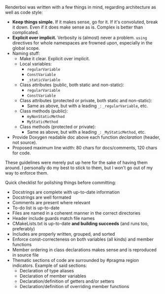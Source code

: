 Renderboi was written with a few things in mind, regarding architecture as well as code style:
* **Keep things simple.** If it makes sense, go for it. If it's convoluted, break it down. Even if it does make sense as is. Complex is better than complicated.
* **Explicit over implicit.** Verbosity is (almost) never a problem. `using` directives for whole namespaces are frowned upon, especially in the global scope.
* Naming stuff:
  * Make it clear. Explicit over implicit.
  * Local variables:
    * `regularVariable`
    * `ConstVariable`
    * `_staticVariable`
  * Class attributes (public, both static and non-static):
    * `regularVariable`
    * `ConstVariable`
  * Class attributes (protected or private, both static and non-static):
    * Same as above, but with a leading `_`: `_regularVariable`, etc.
  * Class methods (public):
    * `myNonStaticMethod`
    * `MyStaticMethod`
  * Class methods (protected or private):
    * Same as above, but with a leading `_`: `_MyStaticMethod`, etc.
* Provide Doxygen readable doc above each function *declaration* (header, not source).
* Proposed maximum line width: 80 chars for docs/comments, 120 chars for code.

These guidelines were merely put up here for the sake of having them around.
I personally do my best to stick to them, but I won't go out of my way to enforce them.

Quick checklist for polishing things before committing:
* Docstrings are complete with up-to-date information
* Docstrings are well formated
* Comments are present where relevant
* To-do list is up-to-date
* Files are named in a coherent manner in the correct directories
* Header include guards match file names
* CMakeLists.txt is up-to-date **and building succeeds** (and runs too, preferably)
* Includes are properly written, grouped, and sorted
* Enforce const-correcteness on both variables (all kinds) and member functions
* Member ordering in class declarations makes sense and is reproduced in source file
* Thematic sections of code are surrounded by #pragma region indicators. Example of said sections:
  * Declaration of type aliases
  * Declaration of member variables
  * Declaration/definition of getters and/or setters
  * Declaration/definition of overriding member functions
